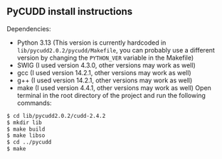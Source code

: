 ## PyCUDD install instructions

Dependencies:
- Python 3.13 (This version is currently hardcoded in `lib/pycudd2.0.2/pycudd/Makefile`, you can probably use a different version by changing the `PYTHON_VER` variable in the Makefile)
- SWIG (I used version 4.3.0, other versions may work as well)
- gcc (I used version 14.2.1, other versions may work as well)
- g++ (I used version 14.2.1, other versions may work as well)
- make (I used version 4.4.1, other versions may work as well)
Open terminal in the root directory of the project and run the following commands:
```bash
$ cd lib/pycudd2.0.2/cudd-2.4.2
$ mkdir lib
$ make build
$ make libso
$ cd ../pycudd
$ make
```
